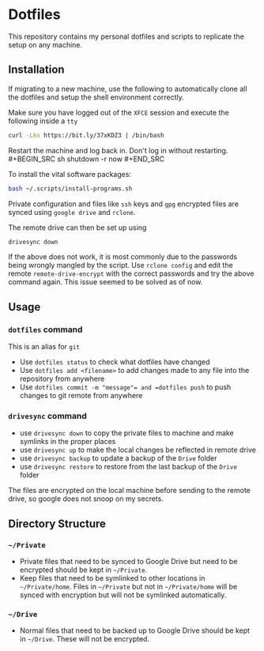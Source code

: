 # Dotfiles

This repository contains my personal dotfiles and scripts to replicate the setup on any machine.

## Installation

If migrating to a new machine, use the following to automatically clone all the dotfiles and setup the shell environment correctly.

Make sure you have logged out of the `XFCE` session and execute the following inside a `tty`

```sh
curl -Lks https://bit.ly/37xKDZ3 | /bin/bash
```

Restart the machine and log back in. Don't log in without restarting.
#+BEGIN_SRC sh
shutdown -r now
#+END_SRC

To install the vital software packages:

```sh
bash ~/.scripts/install-programs.sh
```

Private configuration and files like `ssh` keys and `gpg` encrypted files are synced using `google drive` and `rclone`.

The remote drive can then be set up using

```sh
drivesync down
```

If the above does not work, it is most commonly due to the passwords being wrongly mangled by the script. Use `rclone config` and edit the remote `remote-drive-encrypt` with the correct passwords and try the above command again. This issue seemed to be solved as of now.

## Usage

### `dotfiles` command
This is an alias for `git`
- Use `dotfiles status` to check what dotfiles have changed
- Use `dotfiles add <filename>` to add changes made to any file into the repository from anywhere
- Use `dotfiles commit -m "message"= and =dotfiles push` to push changes to git remote from anywhere

### `drivesync` command
- use `drivesync down` to copy the private files to machine and make symlinks in the proper places
- use `drivesync up` to make the local changes be reflected in remote drive
- use `drivesync backup` to update a backup of the `Drive` folder
- use `drivesync restore` to restore from the last backup of the `Drive` folder

The files are encrypted on the local machine before sending to the remote drive, so google does not snoop on my secrets.

## Directory Structure

### `~/Private`
- Private files that need to be synced to Google Drive but need to be encrypted should be kept in `~/Private`.
- Keep files that need to be symlinked to other locations in `~/Private/home`. Files in `~/Private` but not in `~/Private/home` will be synced with encryption but will not be symlinked automatically.

### `~/Drive`
- Normal files that need to be backed up to Google Drive should be kept in `~/Drive`. These will not be encrypted.
